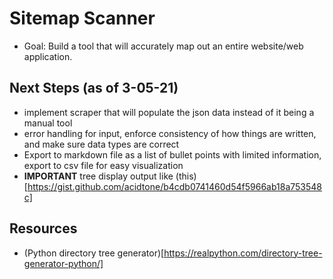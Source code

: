 # Sitemap Scanner
* Goal: Build a tool that will accurately map out an entire website/web application.

## Next Steps (as of 3-05-21)
* implement scraper that will populate the json data instead of it being a manual tool
* error handling for input, enforce consistency of how things are written, and make sure data types are correct
* Export to markdown file as a list of bullet points with limited information, export to csv file for easy visualization
* **IMPORTANT** tree display output like (this)[https://gist.github.com/acidtone/b4cdb0741460d54f5966ab18a753548c]

## Resources
* (Python directory tree generator)[https://realpython.com/directory-tree-generator-python/]
